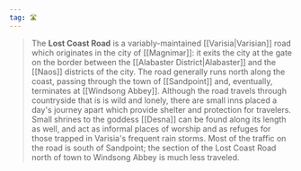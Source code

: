 ```yaml
---
tag: 🛣️
---
```

> The **Lost Coast Road** is a variably-maintained [[Varisia|Varisian]] road which originates in the city of [[Magnimar]]: it exits the city at the gate on the border between the [[Alabaster District|Alabaster]] and the [[Naos]] districts of the city. The road generally runs north along the coast, passing through the town of [[Sandpoint]] and, eventually, terminates at [[Windsong Abbey]].  Although the road travels through countryside that is is wild and lonely, there are small inns placed a day's journey apart which provide shelter and protection for travelers.  Small shrines to the goddess [[Desna]] can be found along its length as well, and act as informal places of worship and as refuges for those trapped in Varisia's frequent rain storms.  Most of the traffic on the road is south of Sandpoint; the section of the Lost Coast Road north of town to Windsong Abbey is much less traveled.









